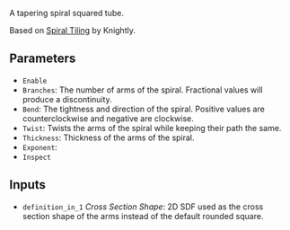 A tapering spiral squared tube.

Based on [Spiral Tiling](https://www.shadertoy.com/view/ls2GRz) by Knightly.

## Parameters

* `Enable`
* `Branches`: The number of arms of the spiral. Fractional values will produce a discontinuity.
* `Bend`: The tightness and direction of the spiral. Positive values are counterclockwise and negative are clockwise.
* `Twist`: Twists the arms of the spiral while keeping their path the same.
* `Thickness`: Thickness of the arms of the spiral.
* `Exponent`:
* `Inspect`

## Inputs

* `definition_in_1` *Cross Section Shape*: 2D SDF used as the cross section shape of the arms instead of the default rounded square.